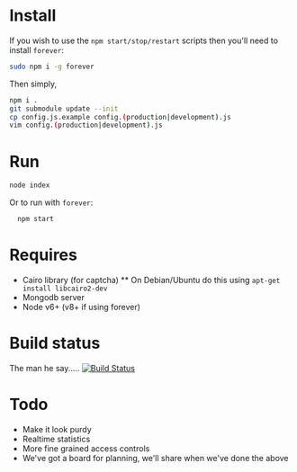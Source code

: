 # Install

If you wish to use the ```npm start/stop/restart``` scripts then you'll need to install ```forever```:

```bash
sudo npm i -g forever
```

Then simply, 

```bash
npm i .
git submodule update --init
cp config.js.example config.(production|development).js
vim config.(production|development).js
```

# Run

```bash
node index
```

Or to run with ```forever```:

```bash
  npm start 
```

# Requires

* Cairo library (for captcha)
** On Debian/Ubuntu do this using `apt-get install libcairo2-dev`
* Mongodb server
* Node v6+  (v8+ if using forever)

# Build status

The man he say..... [![Build Status](https://secure.travis-ci.org/pinittome/pinitto.me.png)](http://travis-ci.org/pinittome/pinitto.me)

# Todo

* Make it look purdy
* Realtime statistics
* More fine grained access controls
* We've got a board for planning, we'll share when we've done the above
